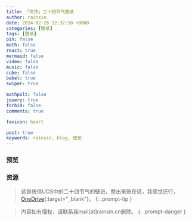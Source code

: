 ```yaml
---
title: 「文件」二十四节气壁纸
author: rainsin
date: 2024-02-26 12:32:10 +0800
categories: [壁纸]
tags: [壁纸]
pin: false
math: false
react: true
mermaid: false
video: false
music: false
cube: false
babel: true
swiper: true

mathpolt: false
jquery: true
forbid: false
comments: true

favicon: heart

post: true
keywords: rainsin, blog, 壁纸
---
```


<link rel="stylesheet" href="/assets/post/24/index.css"/>

### 预览

<div id="swiper-jieqi"></div>

### 资源

> 这是统信UOS中的二十四节气的壁纸，整出来贴在这，我感觉还行，[OneDrive](https://1drv.ms/f/s!Aoer2cU5SlOFiP5a5AZ6JpO9-uIBFQ?e=NAJZn9){:target="_blank"}。
{: .prompt-tip }

> 内容如有侵权，请联系我<span>mail[at]rainsin.cn</span>删除。
{: .prompt-danger }

<script type="text/babel" src="/assets/post/24/index.js"></script>

